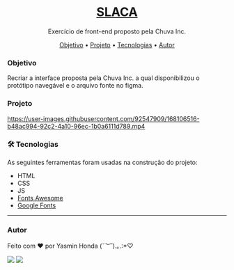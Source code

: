 <h1 align="center">
	<a href="https://yasminhonda.github.io/Exercicio-ChuvaInc/">SLACA</a>
</h1>
<p align="center">Exercício de front-end proposto pela Chuva Inc.</p>

<p align="center">
 <a href="#objetivo">Objetivo</a> •
<a href="#projeto">Projeto</a> • 
 <a href="#tecnologias">Tecnologias</a> • 
 <a href="#autor">Autor</a>
</p>

###  Objetivo <a name="objetivo"></a>
<p>Recriar a interface proposta pela Chuva Inc. a qual disponibilizou o protótipo navegável e o arquivo fonte no figma. </p>

### Projeto <a name="projeto"></a>
https://user-images.githubusercontent.com/92547909/168106516-b48ac994-92c2-4a10-96ec-1b0a6111d789.mp4

### 🛠 Tecnologias <a name="tecnologias"></a>

As seguintes ferramentas foram usadas na construção do projeto:

- HTML
- CSS
- JS
- [Fonts Awesome](https://fontawesome.com/icons)
- [Google Fonts](https://fonts.google.com)

---
### Autor
Feito com ❤️ por Yasmin Honda 	(*˘︶˘*).｡.:*♡
 
<a href="https://www.linkedin.com/in/yasmin-honda/" target="_blank"><img src="https://img.shields.io/badge/LinkedIn-0077B5?style=for-the-badge&logo=linkedin&logoColor=white"></a>
<a href="https://www.instagram.com/yasminhhonda/" target="_blank"><img src="https://img.shields.io/badge/Instagram-E4405F?style=for-the-badge&logo=instagram&logoColor=white"></a>


